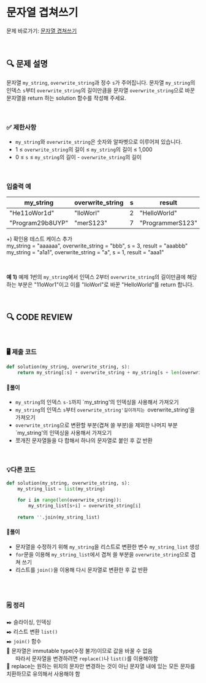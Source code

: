 # 문자열 겹쳐쓰기

문제 바로가기: [문자열 겹쳐쓰기](https://school.programmers.co.kr/learn/courses/30/lessons/181943)

<br/>

## **🔍 문제 설명**

문자열 `my_string`, `overwrite_string`과 정수 `s`가 주어집니다. 문자열 `my_string`의 인덱스 `s`부터 `overwrite_string`의 길이만큼을 문자열 `overwrite_string`으로 바꾼 문자열을 return 하는 solution 함수를 작성해 주세요.

<br/>

### **✅ 제한사항**

- `my_string`와 `overwrite_string`은 숫자와 알파벳으로 이루어져 있습니다.
- 1 ≤ `overwrite_string`의 길이 ≤ `my_string`의 길이 ≤ 1,000
- 0 ≤ `s` ≤ `my_string`의 길이 - `overwrite_string`의 길이
<br/>

### **입출력 예**


|    my_string     | overwrite_string | s |      result      |
|------------------|------------------|---|------------------|
|   "He11oWor1d"   |      "lloWorl"   | 2 |   "HelloWorld"   |
| "Program29b8UYP" |      "merS123"   | 7 | "ProgrammerS123" |

+) 확인용 테스트 케이스 추가   
my_string = "aaaaaa", overwrite_string = "bbb", s = 3, result = "aaabbb"     
my_string = "a1a1", overwrite_string = "a", s = 1, result = "aaa1"

<br/>

**예 1)**
예제 1번의 `my_string`에서 인덱스 2부터 `overwrite_string`의 길이만큼에 해당하는 부분은 "11oWor1"이고 이를 "lloWorl"로 바꾼 "HelloWorld"를 return 합니다.

<br/>

## **🔍 CODE REVIEW**
<br/>

### **🖥️ 제출 코드**

```python
def solution(my_string, overwrite_string, s):
    return my_string[:s] + overwrite_string + my_string[s + len(overwrite_string):]
```

#### **📍풀이**

- `my_string`의 인덱스 `s-1`까지 `my_string'의 인덱싱을 사용해서 가져오기
- `my_string`의 인덱스 `s`부터 `overwrite_string'길이까지는 `overwrite_string'을 가져오기
- `overwrite_string`으로 변환할 부분(겹쳐 쓸 부분)을 제외한 나머지 부분 `my_string'의 인덱싱을 사용해서 가져오기
- 쪼개진 문자열들을 다 합해서 하나의 문자열로 붙인 후 값 반환

<br/>

### **💡다른 코드**
```python
def solution(my_string, overwrite_string, s):
    my_string_list = list(my_string)
    
    for i in range(len(overwrite_string)):
        my_string_list[s+i] = overwrite_string[i]
        
    return ''.join(my_string_list)
```

#### **📍풀이**

- 문자열을 수정하기 위해 `my_string`을 리스트로 변환한 변수 `my_string_list` 생성
- `for`문을 이용해 `my_string_list`에서 겹쳐 쓸 부분을 `overwrite_string`으로 겹쳐 쓰기
- 리스트를 `join()`을 이용해 다시 문자열로 변환한 후 값 반환
<br/>

  #
### **🗒️ 정리**
✒️ 슬라이싱, 인덱싱   
✒️ 리스트 변환 `list()`   
✒️ `join()` 함수    
📌 문자열은 immutable type(수정 불가)이므로 값을 바꿀 수 없음    
&nbsp;&nbsp;&nbsp;&nbsp;&nbsp;&nbsp;따라서 문자열을 변경하려면 `replace()`나 `list()`를 이용해야함    
📌 replace는 원하는 위치의 문자만 변경하는 것이 아닌 문자열 내에 있는 모든 문자를 치환하므로 유의해서 사용해야 함